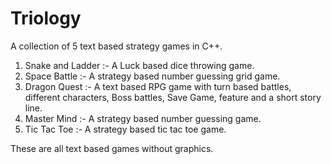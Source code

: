 # Triology
A collection of 5 text based strategy games in C++.
1) Snake and Ladder :- A Luck based dice throwing game.
2) Space Battle :- A strategy based number guessing grid game.
3) Dragon Quest :- A text based RPG game with turn based battles, different characters, Boss battles, Save Game, feature and a short story line.
4) Master Mind :- A strategy based number guessing game.
5) Tic Tac Toe :- A strategy based tic tac toe game.



These are all text based games without graphics.

